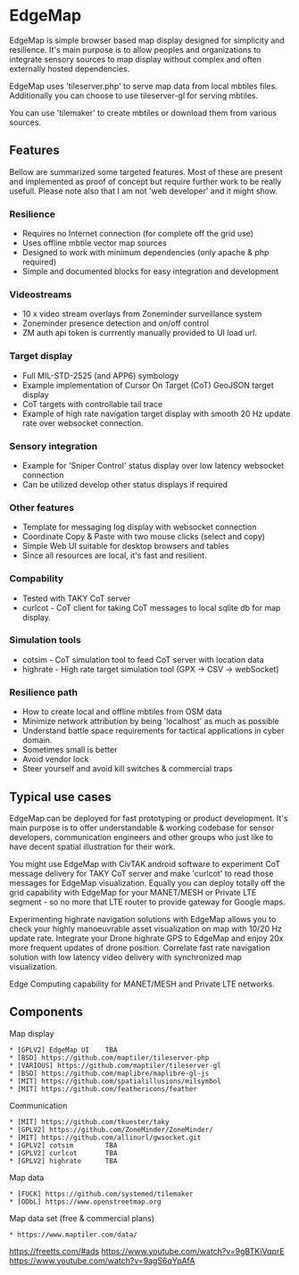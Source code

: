 # EdgeMap

EdgeMap is simple browser based map display designed for simplicity and
resilience. It's main purpose is to allow peoples and organizations to 
integrate sensory sources to map display without complex and often externally
hosted dependencies. 

EdgeMap uses 'tileserver.php' to serve map data from local mbtiles files.
Additionally you can choose to use tileserver-gl for serving mbtiles. 

You can use 'tilemaker' to create mbtiles or download them from various sources.




## Features

Bellow are summarized some targeted features. Most of these are present
and implemented as proof of concept but require further work to be really
usefull. Please note also that I am not 'web developer' and it might show.


### Resilience 

* Requires no Internet connection (for complete off the grid use)
* Uses offline mbtile vector map sources
* Designed to work with minimum dependencies (only apache & php required)
* Simple and documented blocks for easy integration and development

### Videostreams

* 10 x video stream overlays from Zoneminder surveillance system
* Zoneminder presence detection and on/off control
* ZM auth api token is currrently manually provided to UI load url.

###  Target display

* Full MIL-STD-2525 (and APP6) symbology 
* Example implementation of Cursor On Target (CoT) GeoJSON target display
* CoT targets with controllable tail trace 
* Example of high rate navigation target display with smooth 20 Hz update rate
  over websocket connection.

### Sensory integration

* Example for 'Sniper Control' status display over low latency websocket connection
* Can be utilized develop other status displays if required

### Other features

* Template for messaging log display with websocket connection
* Coordinate Copy & Paste with two mouse clicks (select and copy)
* Simple Web UI suitable for desktop browsers and tables 
* Since all resources are local, it's fast and resilient.

### Compability 

* Tested with TAKY CoT server 
* curlcot - CoT client for taking CoT messages to local sqlite db for map display.

### Simulation tools

* cotsim - CoT simulation tool to feed CoT server with location data
* highrate - High rate target simulation tool (GPX -> CSV -> webSocket)

### Resilience path

* How to create local and offline mbtiles from OSM data
* Minimize network attribution by being 'localhost' as much as possible
* Understand battle space requirements for tactical applications in cyber domain.
* Sometimes small is better
* Avoid vendor lock
* Steer yourself and avoid kill switches & commercial traps

## Typical use cases

EdgeMap can be deployed for fast prototyping or product development. It's main
purpose is to offer understandable & working codebase  for sensor developers, 
communication engineers and other groups who just like to have decent 
spatial illustration for their work. 

You might use EdgeMap with CivTAK android software to experiment CoT message
delivery for TAKY CoT server and make 'curlcot' to read those messages for
EdgeMap visualization. Equally you can deploy totally off the grid capability 
with EdgeMap for your MANET/MESH or Private LTE segment - so no more that 
LTE router to provide gateway for Google maps.

Experimenting highrate navigation solutions with EdgeMap allows you to check
your highly manoeuvrable asset visualization on map with 10/20 Hz update rate. 
Integrate your Drone highrate GPS to EdgeMap and enjoy 20x more frequent 
updates of drone position. Correlate fast rate navigation solution with 
low latency video delivery with synchronized map visualization. 

Edge Computing capability for MANET/MESH and Private LTE networks. 


## Components

Map display

	* [GPLV2] EdgeMap UI	TBA
	* [BSD] https://github.com/maptiler/tileserver-php
	* [VARIOUS] https://github.com/maptiler/tileserver-gl
	* [BSD] https://github.com/maplibre/maplibre-gl-js
	* [MIT] https://github.com/spatialillusions/milsymbol
	* [MIT] https://github.com/feathericons/feather

Communication

    * [MIT] https://github.com/tkuester/taky
    * [GPLV2] https://github.com/ZoneMinder/ZoneMinder/
    * [MIT] https://github.com/allinurl/gwsocket.git
    * [GPLV2] cotsim 		TBA
    * [GPLV2] curlcot		TBA
    * [GPLV2] highrate		TBA
    
Map data 

	* [FUCK] https://github.com/systemed/tilemaker
    * [ODbL] https://www.openstreetmap.org 

Map data set (free & commercial plans)

	* https://www.maptiler.com/data/




https://freetts.com/#ads
https://www.youtube.com/watch?v=9gBTKiVqprE
https://www.youtube.com/watch?v=9agS6qYpAfA


